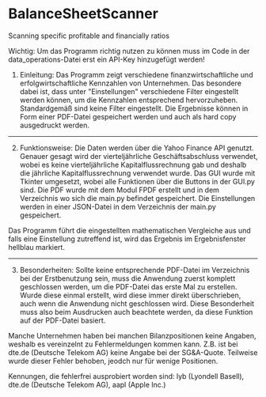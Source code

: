 # BalanceSheetScanner
Scanning specific profitable and financially ratios

Wichtig: Um das Programm richtig nutzen zu können muss im Code in der data_operations-Datei erst ein API-Key hinzugefügt werden!

1. Einleitung:
Das Programm zeigt verschiedene finanzwirtschaftliche und erfolgwirtschaftliche Kennzahlen von Unternehmen. Das besondere dabei ist, dass unter "Einstellungen" verschiedene Filter eingestellt werden können, um die Kennzahlen entsprechend hervorzuheben. Standardgemäß sind keine Filter eingestellt.
Die Ergebnisse können in Form einer PDF-Datei gespeichert werden und auch als hard copy ausgedruckt werden.
________________________________________________________________________________________________________________________________________________________________

2. Funktionsweise:
Die Daten werden über die Yahoo Finance API genutzt. Genauer gesagt wird der vierteljährliche Geschäftsabschluss verwendet, wobei es keine vierteljährliche Kapitalflussrechnung gab und deshalb die jährliche Kapitalflussrechnung verwendet wurde.
Das GUI wurde mit Tkinter umgesetzt, wobei alle Funktionen über die Buttons in der GUI.py sind.
Die PDF wurde mit dem Modul FPDF erstellt und in dem Verzeichnis wo sich die main.py befindet gespeichert.
Die Einstellungen werden in einer JSON-Datei in dem Verzeichnis der main.py gespeichert.

Das Programm führt die eingestellten mathematischen Vergleiche aus und falls eine Einstellung zutreffend ist, wird das Ergebnis im Ergebnisfenster hellblau markiert.
________________________________________________________________________________________________________________________________________________________________

3. Besonderheiten:
Sollte keine entsprechende PDF-Datei im Verzeichnis bei der Erstbenutzung sein, muss die Anwendung zuerst komplett geschlossen werden, um die PDF-Datei das erste Mal zu erstellen. Wurde diese einmal erstellt, wird diese immer direkt überschrieben, auch wenn die Anwendung nicht geschlossen wird.
Diese Besonderheit muss also beim Ausdrucken auch beachtete werden, da diese Funktion auf der PDF-Datei basiert.

Manche Unternehmen haben bei manchen Bilanzpositionen keine Angaben, weshalb es vereinzelnt zu Fehlermeldungen kommen kann. Z.B. ist bei dte.de (Deutsche Telekom AG) keine Angabe bei der SG&A-Quote. Teilweise wurde dieser Fehler behoben, jeodch nur für wenige Positionen.

Kennungen, die fehlerfrei ausprobiert worden sind: lyb (Lyondell Basell), dte.de (Deutsche Telekom AG), aapl (Apple Inc.)
